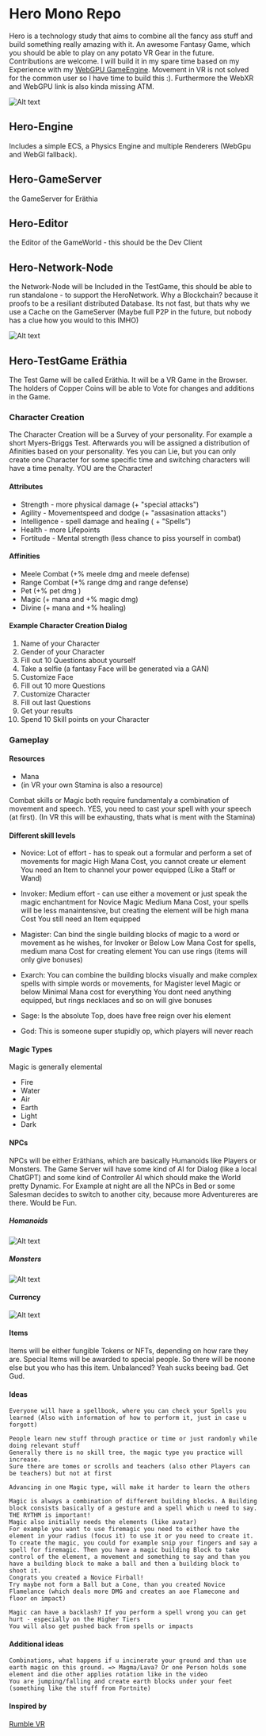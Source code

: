 # Hero Mono Repo

Hero is a technology study that aims to combine all the fancy ass stuff and build something really amazing with it. An awesome Fantasy Game, which you should be able to play on any potato VR Gear in the future. Contributions are welcome. I will build it in my spare time based on my Experience with my [WebGPU GameEngine](https://github.com/Razorbob/sbrnk). Movement in VR is not solved for the common user so I have time to build this :). Furthermore the WebXR and WebGPU link is also kinda missing ATM.

![Alt text](assets/images/Overview.png)

## Hero-Engine

Includes a simple ECS, a Physics Engine and multiple Renderers (WebGpu and WebGl fallback).

## Hero-GameServer

the GameServer for Eräthia

## Hero-Editor

the Editor of the GameWorld - this should be the Dev Client

## Hero-Network-Node

the Network-Node will be Included in the TestGame, this should be able to run standalone - to support the HeroNetwork.
Why a Blockchain? because it proofs to be a resiliant distributed Database. Its not fast, but thats why we use a Cache on the GameServer (Maybe full P2P in the future, but nobody has a clue how you would to this IMHO)

![Alt text](assets/images/NPC3.png)

## Hero-TestGame Eräthia

The Test Game will be called Eräthia. It will be a VR Game in the Browser. The holders of Copper Coins will be able to Vote for changes and additions in the Game.

### Character Creation

The Character Creation will be a Survey of your personality. For example a short Myers-Briggs Test. Afterwards you will be assigned a distribution of Afinities based on your personality. Yes you can Lie, but you can only create one Character for some specific time and switching characters will have a time penalty. YOU are the Character!

#### Attributes

- Strength - more physical damage (+ "special attacks")
- Agility - Movementspeed and dodge (+ "assasination attacks")
- Intelligence - spell damage and healing ( + "Spells")
- Health - more Lifepoints
- Fortitude - Mental strength (less chance to piss yourself in combat)

#### Affinities

- Meele Combat (+% meele dmg and meele defense)
- Range Combat (+% range dmg and range defense)
- Pet (+% pet dmg )
- Magic (+ mana and +% magic dmg)
- Divine (+ mana and +% healing)

#### Example Character Creation Dialog

1. Name of your Character
2. Gender of your Character
3. Fill out 10 Questions about yourself
4. Take a selfie (a fantasy Face will be generated via a GAN)
5. Customize Face
6. Fill out 10 more Questions
7. Customize Character
8. Fill out last Questions
9. Get your results
10. Spend 10 Skill points on your Character

### Gameplay

#### Resources

- Mana
- (in VR your own Stamina is also a resource)

Combat skills or Magic both require fundamentaly a combination of movement and speech. YES, you need to cast your spell with your speech (at first).
(In VR this will be exhausting, thats what is ment with the Stamina)

#### Different skill levels

- Novice:
Lot of effort - has to speak out a formular and perform a set of movements for magic
High Mana Cost, you cannot create ur element
 You need an Item to channel your power equipped (Like a Staff or Wand)
- Invoker:
 Medium effort - can use either a movement or just speak the magic enchantment for Novice Magic
 Medium Mana Cost, your spells will be less manaintensive, but creating the element will be high mana Cost
 You still need an Item equipped
- Magister:
 Can bind the single building blocks of magic to a word or movement as he wishes, for Invoker or Below
 Low Mana Cost for spells, medium mana Cost for creating element
 You can use rings (items will only give bonuses)

- Exarch:
 You can combine the building blocks visually and make complex spells with simple words or movements, for Magister level Magic or below
 Minimal Mana cost for everything
 You dont need anything equipped, but rings necklaces and so on will give bonuses
- Sage:
 Is the absolute Top, does have free reign over his element
- God:
 This is someone super stupidly op, which players will never reach

#### Magic Types

Magic is generally elemental

- Fire
- Water
- Air
- Earth
- Light
- Dark

#### NPCs

NPCs will be either Eräthians, which are basically Humanoids like Players or Monsters. The Game Server will have some kind of AI for Dialog (like a local ChatGPT) and some kind of Controller AI which should make the World pretty Dynamic. For Example at night are all the NPCs in Bed or some Salesman decides to switch to another city, because more Adventureres are there. Would be Fun.

##### Homanoids

![Alt text](assets/images/NPC1.png)

##### Monsters

![Alt text](assets/images/NPC2.png)

#### Currency

![Alt text](assets/images/Crypto1.png)

#### Items

Items will be either fungible Tokens or NFTs, depending on how rare they are. Special Items will be awarded to special people. So there will be noone else but you who has this item.
Unbalanced? Yeah sucks beeing bad. Get Gud.

#### Ideas

    Everyone will have a spellbook, where you can check your Spells you learned (Also with information of how to perform it, just in case u forgott)

    People learn new stuff through practice or time or just randomly while doing relevant stuff
    Generally there is no skill tree, the magic type you practice will increase.
    Sure there are tomes or scrolls and teachers (also other Players can be teachers) but not at first

    Advancing in one Magic type, will make it harder to learn the others

    Magic is always a combination of different building blocks. A Building block consists basically of a gesture and a spell which u need to say. THE RYTHM is important!
    Magic also initially needs the elements (like avatar)
    For example you want to use firemagic you need to either have the element in your radius (focus it) to use it or you need to create it.
    To create the magic, you could for example snip your fingers and say a spell for firemagic. Then you have a magic building Block to take control of the element, a movement and something to say and than you have a building block to make a ball and then a building block to shoot it.
    Congrats you created a Novice Firball!
    Try maybe not form a Ball but a Cone, than you created Novice Flamelance (which deals more DMG and creates an aoe Flamecone and floor on impact)

    Magic can have a backlash? If you perform a spell wrong you can get hurt - especially on the Higher Tiers
    You will also get pushed back from spells or impacts

#### Additional ideas

    Combinations, what happens if u incinerate your ground and than use earth magic on this ground. => Magma/Lava? Or one Person holds some element and die other applies rotation like in the video
    You are jumping/falling and create earth blocks under your feet (something like the stuff from Fortnite)

#### Inspired by

[Rumble VR](https://store.steampowered.com/app/890550/RUMBLE/)
